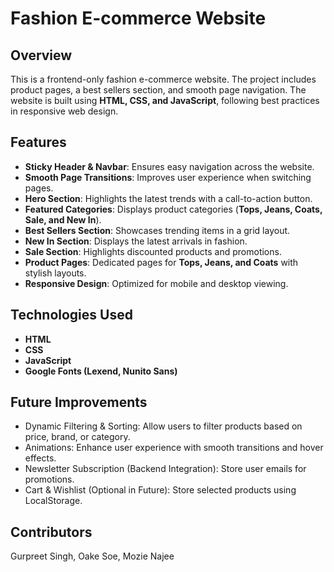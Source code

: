 # Fashion E-commerce Website

## Overview
This is a frontend-only fashion e-commerce website. The project includes product pages, a best sellers section, and smooth page navigation. The website is built using **HTML, CSS, and JavaScript**, following best practices in responsive web design.

## Features
- **Sticky Header & Navbar**: Ensures easy navigation across the website.
- **Smooth Page Transitions**: Improves user experience when switching pages.
- **Hero Section**: Highlights the latest trends with a call-to-action button.
- **Featured Categories**: Displays product categories (**Tops, Jeans, Coats, Sale, and New In**).
- **Best Sellers Section**: Showcases trending items in a grid layout.
- **New In Section**: Displays the latest arrivals in fashion.
- **Sale Section**: Highlights discounted products and promotions.
- **Product Pages**: Dedicated pages for **Tops, Jeans, and Coats** with stylish layouts.
- **Responsive Design**: Optimized for mobile and desktop viewing.

## Technologies Used
- **HTML**
- **CSS**
- **JavaScript**
- **Google Fonts (Lexend, Nunito Sans)**

## Future Improvements
- Dynamic Filtering & Sorting: Allow users to filter products based on price, brand, or category.
- Animations: Enhance user experience with smooth transitions and hover effects.
- Newsletter Subscription (Backend Integration): Store user emails for promotions.
- Cart & Wishlist (Optional in Future): Store selected products using LocalStorage.

## Contributors
Gurpreet Singh, Oake Soe, Mozie Najee
